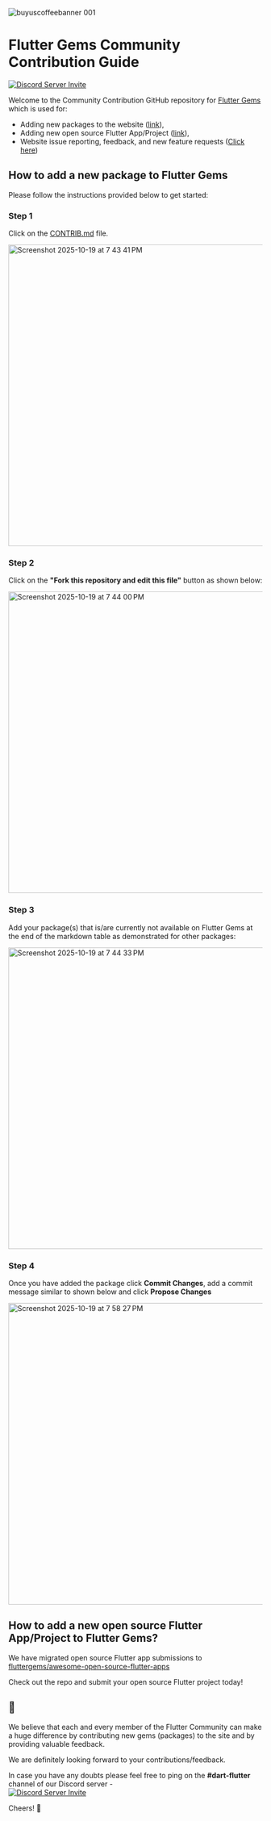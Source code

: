 ![buyuscoffeebanner 001](https://user-images.githubusercontent.com/1382619/223126273-7bf8bcf0-056c-41bf-b053-0521790a7c52.jpeg)

# Flutter Gems Community Contribution Guide

[![Discord Server Invite](https://img.shields.io/badge/DISCORD-JOIN%20SERVER-5663F7?style=for-the-badge&logo=discord&logoColor=white)](https://discord.gg/bBeSdtJ6Ue)

Welcome to the Community Contribution GitHub repository for [Flutter Gems](https://fluttergems.dev/) which is used for:
- Adding new packages to the website ([link](https://github.com/fluttergems/fluttergems/blob/master/README.md#how-to-add-a-new-package-to-flutter-gems)), 
- Adding new open source Flutter App/Project ([link](https://github.com/fluttergems/awesome-open-source-flutter-apps)),
- Website issue reporting, feedback, and new feature requests ([Click here](https://github.com/fluttergems/fluttergems/issues/new/choose))

## How to add a new package to Flutter Gems

Please follow the instructions provided below to get started:

### Step 1

Click on the [CONTRIB.md](https://github.com/fluttergems/fluttergems/blob/master/CONTRIB.md) file.

<img width="1016" height="598" alt="Screenshot 2025-10-19 at 7 43 41 PM" src="https://github.com/user-attachments/assets/f62ca970-bb4f-4f30-9087-0fb032465e2d" />

### Step 2

Click on the **"Fork this repository and edit this file"** button as shown below:

<img width="1016" height="598" alt="Screenshot 2025-10-19 at 7 44 00 PM" src="https://github.com/user-attachments/assets/6dab8104-8ed5-4cbe-b812-cf4a13808ded" />

### Step 3

Add your package(s) that is/are currently not available on Flutter Gems at the end of the markdown table as demonstrated for other packages: 

<img width="1016" height="598" alt="Screenshot 2025-10-19 at 7 44 33 PM" src="https://github.com/user-attachments/assets/56c202a2-b321-45d6-9a4d-b0270c4911f0" />

### Step 4

Once you have added the package click **Commit Changes**, add a commit message similar to shown below and click **Propose Changes**

<img width="1016" height="598" alt="Screenshot 2025-10-19 at 7 58 27 PM" src="https://github.com/user-attachments/assets/488f467c-aebb-4705-b318-22d508a1613e" />

## How to add a new open source Flutter App/Project to Flutter Gems?

We have migrated open source Flutter app submissions to [fluttergems/awesome-open-source-flutter-apps](https://github.com/fluttergems/awesome-open-source-flutter-apps)

Check out the repo and submit your open source Flutter project today!

## 🤗

We believe that each and every member of the Flutter Community can make a huge difference by contributing new gems (packages) to the site and by providing valuable feedback.

We are definitely looking forward to your contributions/feedback.

In case you have any doubts please feel free to ping on the **#dart-flutter** channel of our Discord server -  
[![Discord Server Invite](https://img.shields.io/badge/DISCORD-JOIN%20SERVER-5663F7?style=for-the-badge&logo=discord&logoColor=white)](https://discord.gg/bBeSdtJ6Ue)

Cheers! 💙
